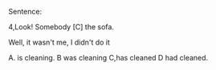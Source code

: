 Sentence:

4,Look! Somebody [C] the sofa. 

Well, it wasn't me, I didn't do it

A. is cleaning.	B was cleaning  	C,has cleaned  	D had cleaned.